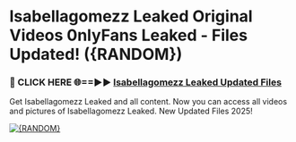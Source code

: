 # Isabellagomezz Leaked Original Videos 0nlyFans Leaked - Files Updated! ({RANDOM})

<h3>🔴 CLICK HERE 🌐==►► <a href="https://betterlinks.top/A2PfLJ" rel="nofollow">Isabellagomezz Leaked Updated Files</a></h3>

Get Isabellagomezz Leaked and all content. Now you can access all videos and pictures of Isabellagomezz Leaked. New Updated Files 2025!

[![{RANDOM}](https://i.imgur.com/ppqm5kG.gif)](https://betterlinks.top/A2PfLJ)
